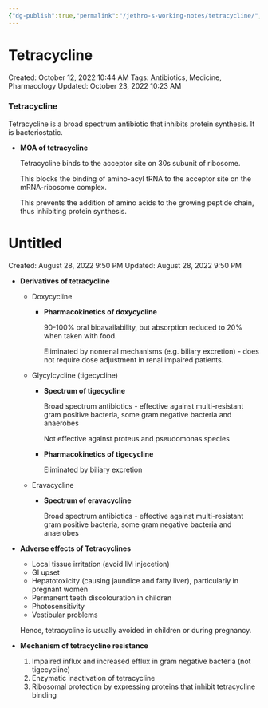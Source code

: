 ```yaml
---
{"dg-publish":true,"permalink":"/jethro-s-working-notes/tetracycline/","dgPassFrontmatter":true}
---
```



# Tetracycline

Created: October 12, 2022 10:44 AM
Tags: Antibiotics, Medicine, Pharmacology
Updated: October 23, 2022 10:23 AM

### Tetracycline

Tetracycline is a broad spectrum antibiotic that inhibits protein synthesis. It is bacteriostatic.

- **MOA of tetracycline**
    
    Tetracycline binds to the acceptor site on 30s subunit of ribosome.
    
    This blocks the binding of amino-acyl tRNA to the acceptor site on the mRNA-ribosome complex.
    
    This prevents the addition of amino acids to the growing peptide chain, thus inhibiting protein synthesis.
    
    
<div class="transclusion internal-embed is-loaded"><div class="markdown-embed">





# Untitled

Created: August 28, 2022 9:50 PM
Updated: August 28, 2022 9:50 PM

</div></div>

    
- **Derivatives of tetracycline**
    - Doxycycline
        - **Pharmacokinetics of doxycycline**
            
            90-100% oral bioavailability, but absorption reduced to 20% when taken with food.
            
            Eliminated by nonrenal mechanisms (e.g. biliary excretion) - does not require dose adjustment in renal impaired patients.
            
    - Glycylcycline (tigecycline)
        - **Spectrum of tigecycline**
            
            Broad spectrum antibiotics - effective against multi-resistant gram positive bacteria, some gram negative bacteria and anaerobes
            
            Not effective against proteus and pseudomonas species
            
        - **Pharmacokinetics of tigecycline**
            
            Eliminated by biliary excretion
            
    - Eravacycline
        - **Spectrum of eravacycline**
            
            Broad spectrum antibiotics - effective against multi-resistant gram positive bacteria, some gram negative bacteria and anaerobes
            
- **Adverse effects of Tetracyclines**
    - Local tissue irritation (avoid IM injecetion)
    - GI upset
    - Hepatotoxicity (causing jaundice and fatty liver), particularly in pregnant women
    - Permanent teeth discolouration in children
    - Photosensitivity
    - Vestibular problems
    
    Hence, tetracycline is usually avoided in children or during pregnancy.
    
- **Mechanism of tetracycline resistance**
    1. Impaired influx and increased efflux in gram negative bacteria (not tigecycline)
    2. Enzymatic inactivation of tetracycline
    3. Ribosomal protection by expressing proteins that inhibit tetracycline binding